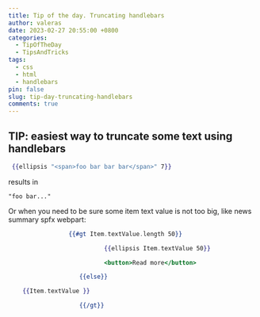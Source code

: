 ```yaml
---
title: Tip of the day. Truncating handlebars
author: valeras
date: 2023-02-27 20:55:00 +0800
categories:
  - TipOfTheDay
  - TipsAndTricks
tags:
  - css
  - html
  - handlebars
pin: false
slug: tip-day-truncating-handlebars
comments: true
---
```


## TIP: easiest way to truncate some text using handlebars

```hbs
 {{ellipsis "<span>foo bar bar bar</span>" 7}}
```

results in

```Plaintext
"foo bar..."
```

Or when you need to be sure some item text value is not too big, like news summary spfx webpart:

```hbs
                 {{#gt Item.textValue.length 50}}

                           {{ellipsis Item.textValue 50}} 

                           <button>Read more</button>

                    {{else}}

    {{Item.textValue }}

                    {{/gt}}
```

